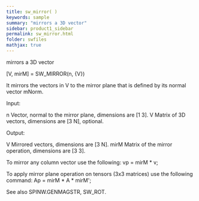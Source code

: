 ```yaml
---
title: sw_mirror( )
keywords: sample
summary: "mirrors a 3D vector"
sidebar: product1_sidebar
permalink: sw_mirror.html
folder: swfiles
mathjax: true
---
```

  mirrors a 3D vector
 
  [V, mirM] = SW_MIRROR(n, {V}) 
 
  It mirrors the vectors in V to the mirror plane that is defined by its
  normal vector mNorm.
 
  Input:
 
  n         Vector, normal to the mirror plane, dimensions are [1 3].
  V         Matrix of 3D vectors, dimensions are [3 N], optional.
 
  Output:
 
  V         Mirrored vectors, dimensions are [3 N].
  mirM      Matrix of the mirror operation, dimensions are [3 3].
 
  To mirror any column vector use the following:
    vp = mirM * v;
 
  To apply mirror plane operation on tensors (3x3 matrices) use the
  following command:
    Ap = mirM * A * mirM';
 
  See also SPINW.GENMAGSTR, SW_ROT.
 
